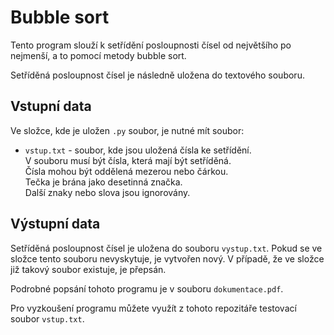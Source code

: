 # Bubble sort
Tento program slouží k setřídění posloupnosti čísel od největšího po nejmenší, a to pomocí metody bubble sort.

Setříděná posloupnost čísel je následně uložena do textového souboru.

## Vstupní data 
Ve složce, kde je uložen `.py` soubor, je nutné mít soubor:
* `vstup.txt` - soubor, kde jsou uložená čísla ke setřídění.\
V souboru musí být čísla, která mají být setříděná.\
Čísla mohou být oddělená mezerou nebo čárkou.\
Tečka je brána jako desetinná značka.\
Další znaky nebo slova jsou ignorovány.

## Výstupní data
Setříděná posloupnost čísel je uložena do souboru `vystup.txt`. Pokud se ve složce tento souboru nevyskytuje, je vytvořen nový. V případě, že ve složce již takový soubor existuje, je přepsán.

Podrobné popsání tohoto programu je v souboru `dokumentace.pdf`.

Pro vyzkoušení programu můžete využít z tohoto repozitáře testovací soubor `vstup.txt`.
